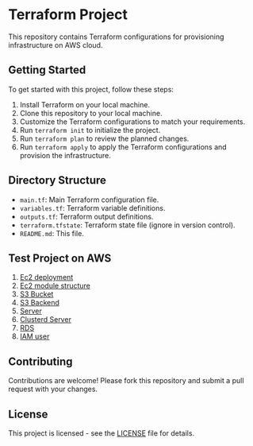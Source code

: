 # Terraform Project

This repository contains Terraform configurations for provisioning infrastructure on AWS cloud.

## Getting Started

To get started with this project, follow these steps:

1. Install Terraform on your local machine.
2. Clone this repository to your local machine.
3. Customize the Terraform configurations to match your requirements.
4. Run `terraform init` to initialize the project.
5. Run `terraform plan` to review the planned changes.
6. Run `terraform apply` to apply the Terraform configurations and provision the infrastructure.

## Directory Structure

- `main.tf`: Main Terraform configuration file.
- `variables.tf`: Terraform variable definitions.
- `outputs.tf`: Terraform output definitions.
- `terraform.tfstate`: Terraform state file (ignore in version control).
- `README.md`: This file.

## Test Project on AWS
1. [Ec2 deployment](https://github.com/kushvahasumit/te.Rx2.aForm/tree/main/project-Ec2)
2. [Ec2 module structure](https://github.com/kushvahasumit/te.Rx2.aForm/tree/main/project-Ec2-mot)
3. [S3 Bucket](https://github.com/kushvahasumit/te.Rx2.aForm/tree/main/project-S3)
4. [S3 Backend](https://github.com/kushvahasumit/te.Rx2.aForm/tree/main/project-S3_backend)
5. [Server](https://github.com/kushvahasumit/te.Rx2.aForm/tree/main/project-server)
6. [Clusterd Server](https://github.com/kushvahasumit/te.Rx2.aForm/tree/main/project-ClusterdServer)
7. [RDS ](https://github.com/kushvahasumit/te.Rx2.aForm/tree/main/project-Rds)
8. [IAM user](https://github.com/kushvahasumit/te.Rx2.aForm/tree/main/project-IAM_user)

## Contributing

Contributions are welcome! Please fork this repository and submit a pull request with your changes.

## License

This project is licensed - see the [LICENSE](LICENSE) file for details.
